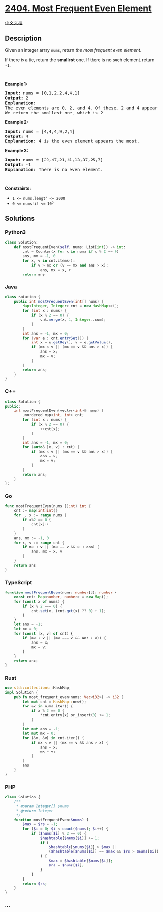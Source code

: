 # [2404. Most Frequent Even Element](https://leetcode.com/problems/most-frequent-even-element)

[中文文档](/solution/2400-2499/2404.Most%20Frequent%20Even%20Element/README.md)

## Description

<p>Given an integer array <code>nums</code>, return <em>the most frequent even element</em>.</p>

<p>If there is a tie, return the <strong>smallest</strong> one. If there is no such element, return <code>-1</code>.</p>

<p>&nbsp;</p>
<p><strong class="example">Example 1:</strong></p>

<pre>
<strong>Input:</strong> nums = [0,1,2,2,4,4,1]
<strong>Output:</strong> 2
<strong>Explanation:</strong>
The even elements are 0, 2, and 4. Of these, 2 and 4 appear the most.
We return the smallest one, which is 2.</pre>

<p><strong class="example">Example 2:</strong></p>

<pre>
<strong>Input:</strong> nums = [4,4,4,9,2,4]
<strong>Output:</strong> 4
<strong>Explanation:</strong> 4 is the even element appears the most.
</pre>

<p><strong class="example">Example 3:</strong></p>

<pre>
<strong>Input:</strong> nums = [29,47,21,41,13,37,25,7]
<strong>Output:</strong> -1
<strong>Explanation:</strong> There is no even element.
</pre>

<p>&nbsp;</p>
<p><strong>Constraints:</strong></p>

<ul>
	<li><code>1 &lt;= nums.length &lt;= 2000</code></li>
	<li><code>0 &lt;= nums[i] &lt;= 10<sup>5</sup></code></li>
</ul>

## Solutions

<!-- tabs:start -->

### **Python3**

```python
class Solution:
    def mostFrequentEven(self, nums: List[int]) -> int:
        cnt = Counter(x for x in nums if x % 2 == 0)
        ans, mx = -1, 0
        for x, v in cnt.items():
            if v > mx or (v == mx and ans > x):
                ans, mx = x, v
        return ans
```

### **Java**

```java
class Solution {
    public int mostFrequentEven(int[] nums) {
        Map<Integer, Integer> cnt = new HashMap<>();
        for (int x : nums) {
            if (x % 2 == 0) {
                cnt.merge(x, 1, Integer::sum);
            }
        }
        int ans = -1, mx = 0;
        for (var e : cnt.entrySet()) {
            int x = e.getKey(), v = e.getValue();
            if (mx < v || (mx == v && ans > x)) {
                ans = x;
                mx = v;
            }
        }
        return ans;
    }
}
```

### **C++**

```cpp
class Solution {
public:
    int mostFrequentEven(vector<int>& nums) {
        unordered_map<int, int> cnt;
        for (int x : nums) {
            if (x % 2 == 0) {
                ++cnt[x];
            }
        }
        int ans = -1, mx = 0;
        for (auto& [x, v] : cnt) {
            if (mx < v || (mx == v && ans > x)) {
                ans = x;
                mx = v;
            }
        }
        return ans;
    }
};
```

### **Go**

```go
func mostFrequentEven(nums []int) int {
	cnt := map[int]int{}
	for _, x := range nums {
		if x%2 == 0 {
			cnt[x]++
		}
	}
	ans, mx := -1, 0
	for x, v := range cnt {
		if mx < v || (mx == v && x < ans) {
			ans, mx = x, v
		}
	}
	return ans
}
```

### **TypeScript**

```ts
function mostFrequentEven(nums: number[]): number {
    const cnt: Map<number, number> = new Map();
    for (const x of nums) {
        if (x % 2 === 0) {
            cnt.set(x, (cnt.get(x) ?? 0) + 1);
        }
    }
    let ans = -1;
    let mx = 0;
    for (const [x, v] of cnt) {
        if (mx < v || (mx === v && ans > x)) {
            ans = x;
            mx = v;
        }
    }
    return ans;
}
```

### **Rust**

```rust
use std::collections::HashMap;
impl Solution {
    pub fn most_frequent_even(nums: Vec<i32>) -> i32 {
        let mut cnt = HashMap::new();
        for &x in nums.iter() {
            if x % 2 == 0 {
                *cnt.entry(x).or_insert(0) += 1;
            }
        }
        let mut ans = -1;
        let mut mx = 0;
        for (&x, &v) in cnt.iter() {
            if mx < v || (mx == v && ans > x) {
                ans = x;
                mx = v;
            }
        }
        ans
    }
}
```

### **PHP**

```php
class Solution {
    /**
     * @param Integer[] $nums
     * @return Integer
     */
    function mostFrequentEven($nums) {
        $max = $rs = -1;
        for ($i = 0; $i < count($nums); $i++) {
            if ($nums[$i] % 2 == 0) {
                $hashtable[$nums[$i]] += 1;
                if (
                    $hashtable[$nums[$i]] > $max ||
                    ($hashtable[$nums[$i]] == $max && $rs > $nums[$i])
                ) {
                    $max = $hashtable[$nums[$i]];
                    $rs = $nums[$i];
                }
            }
        }
        return $rs;
    }
}
```

### **...**

```

```

<!-- tabs:end -->
